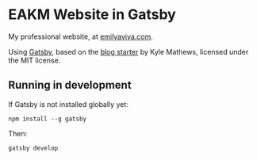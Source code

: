 # EAKM Website in Gatsby
My professional website, at [emilyaviva.com](http://emilyaviva.com).

Using [Gatsby](https://github.com/gatsbyjs/gatsby), based on the [blog starter](https://github.com/gatsbyjs/gatsby-starter-blog) by Kyle Mathews, licensed under the MIT license.

## Running in development
If Gatsby is not installed globally yet:

```
npm install --g gatsby

```

Then:

```
gatsby develop
```
